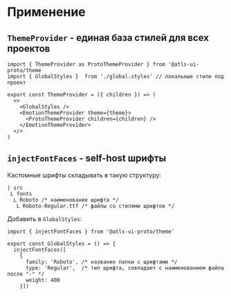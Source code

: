# Применение

## `ThemeProvider` - единая база стилей для всех проектов

```
import { ThemeProvider as ProtoThemeProvider } from '@atls-ui-proto/theme
import { GlobalStyles }  from './global.styles' // локальные стили под проект

export const ThemeProvider = ({ children }) => (
  <>
    <GlobalStyles />
    <EmotionThemeProvider theme={theme}>
      <ProtoThemeProvider children={children} />
    </EmotionThemeProvider>
  </>
)
```

## `injectFontFaces` - self-host шрифты

Кастомные шрифты складывать в такую структуру:

```
| src
 L fonts
  L Roboto /* наименование шрифта */
   L Roboto-Regular.ttf /* файлы со стилями шрифтов */
```

Добавить в `GlobalStyles`:

```
import { injectFontFaces } from '@atls-ui-proto/theme'

export const GlobalStyles = () => {
  injectFontFaces([
    {
      family: 'Roboto', /* название папки с шрифтами */
      type: 'Regular',  /* тип шрифта, совпадает с наименованием файла после "-" */
      weight: 400
    }])
```

